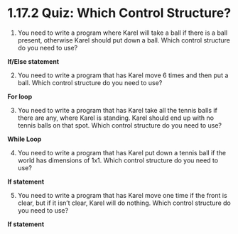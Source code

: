 # 1.17.2 Quiz: Which Control Structure?

1. You need to write a program where Karel will take a ball if there is a ball present, otherwise Karel should put down a ball. Which control structure do you need to use?

**If/Else statement**

2. You need to write a program that has Karel move 6 times and then put a ball. Which control structure do you need to use?

**For loop**

3. You need to write a program that has Karel take all the tennis balls if there are any, where Karel is standing. Karel should end up with no tennis balls on that spot. Which control structure do you need to use?

**While Loop**

4. You need to write a program that has Karel put down a tennis ball if the world has dimensions of 1x1. Which control structure do you need to use?

**If statement**

5. You need to write a program that has Karel move one time if the front is clear, but if it isn’t clear, Karel will do nothing. Which control structure do you need to use?

**If statement**